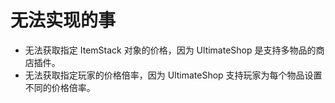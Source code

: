 # 无法实现的事

* 无法获取指定 ItemStack 对象的价格，因为 UltimateShop 是支持多物品的商店插件。
* 无法获取指定玩家的价格倍率，因为 UltimateShop 支持玩家为每个物品设置不同的价格倍率。